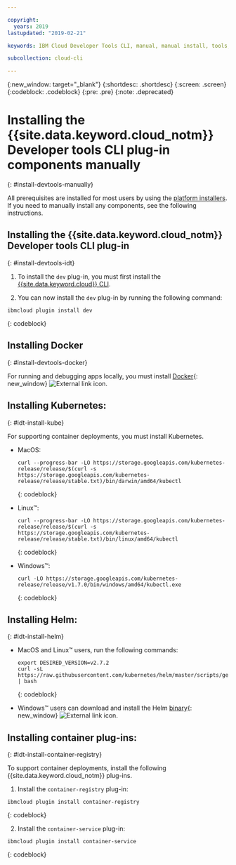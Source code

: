 ```yaml
---

copyright:
  years: 2019
lastupdated: "2019-02-21"

keywords: IBM Cloud Developer Tools CLI, manual, manual install, tools, components, developer tools, ibmcloud cli, ibmcloud, ibmcloud dev, cli, plugin, plug-in, command line, command-line, developer tools

subcollection: cloud-cli

---
```


{:new_window: target="_blank"}
{:shortdesc: .shortdesc}
{:screen: .screen}
{:codeblock: .codeblock}
{:pre: .pre}
{:note: .deprecated}

# Installing the {{site.data.keyword.cloud_notm}} Developer tools CLI plug-in components manually
{: #install-devtools-manually}

All prerequisites are installed for most users by using the [platform installers](/docs/cli?topic=cloud-cli-ibmcloud-cli#step1-install-idt). If you need to manually install any components, see the following instructions.

## Installing the {{site.data.keyword.cloud_notm}} Developer tools CLI plug-in
{: #install-devtools-idt}

1. To install the `dev` plug-in, you must first install the [{{site.data.keyword.cloud}} CLI](/docs/cli/reference/ibmcloud?topic=cloud-cli-install-ibmcloud-cli#install-ibmcloud-cli).

2. You can now install the `dev` plug-in by running the following command: 
  ```
  ibmcloud plugin install dev
  ```
  {: codeblock}

## Installing Docker
{: #install-devtools-docker}

For running and debugging apps locally, you must install [Docker](https://www.docker.com/get-docker){: new_window} ![External link icon](../icons/launch-glyph.svg "External link icon").
 
## Installing Kubernetes:
{: #idt-install-kube}

For supporting container deployments, you must install Kubernetes.

* MacOS:
  ```
  curl --progress-bar -LO https://storage.googleapis.com/kubernetes-release/release/$(curl -s https://storage.googleapis.com/kubernetes-release/release/stable.txt)/bin/darwin/amd64/kubectl
  ```
  {: codeblock}

* Linux&trade;:
  ```
  curl --progress-bar -LO https://storage.googleapis.com/kubernetes-release/release/$(curl -s https://storage.googleapis.com/kubernetes-release/release/stable.txt)/bin/linux/amd64/kubectl
  ```
  {: codeblock}

* Windows&trade;:
  ```
  curl -LO https://storage.googleapis.com/kubernetes-release/release/v1.7.0/bin/windows/amd64/kubectl.exe
  ```
  {: codeblock}

## Installing Helm:
{: #idt-install-helm}

* MacOS and Linux&trade; users, run the following commands:
  ```
  export DESIRED_VERSION=v2.7.2
  curl -sL https://raw.githubusercontent.com/kubernetes/helm/master/scripts/get | bash
  ```
  {: codeblock}

* Windows&trade; users can download and install the Helm [binary](https://github.com/kubernetes/helm/releases/tag/v2.7.2){: new_window} ![External link icon](../icons/launch-glyph.svg "External link icon").

## Installing container plug-ins:
{: #idt-install-container-registry}

To support container deployments, install the following {{site.data.keyword.cloud_notm}} plug-ins.

1. Install the `container-registry` plug-in:
  ```
  ibmcloud plugin install container-registry
  ```
  {: codeblock}

2. Install the `container-service` plug-in:
  ```
  ibmcloud plugin install container-service
  ```
  {: codeblock}
